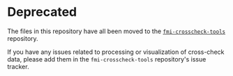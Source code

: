 # Deprecated

The files in this repository have all been moved to the
[`fmi-crosscheck-tools`](https://github.com/modelica/fmi-crosscheck-tools) repository.

If you have any issues related to processing or visualization of
cross-check data, please add them in the `fmi-crosscheck-tools` repository's
issue tracker.
